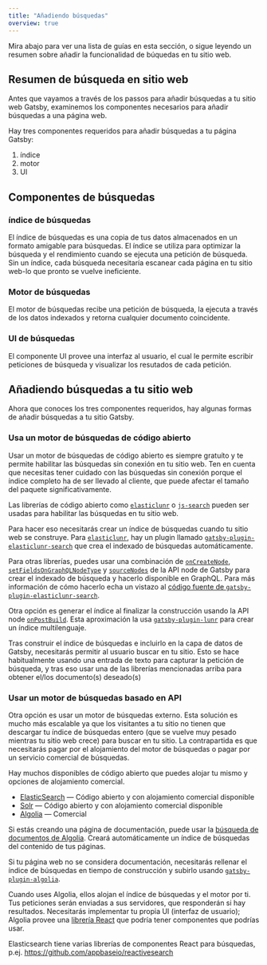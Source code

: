 ```yaml
---
title: "Añadiendo búsquedas"
overview: true
---
```


Mira abajo para ver una lista de guías en esta sección, o sigue leyendo un resumen sobre añadir la funcionalidad de búquedas en tu sitio web.

<GuideList slug={props.slug} />

## Resumen de búsqueda en sitio web

Antes que vayamos a través de los passos para añadir búsquedas a tu sitio web Gatsby, examinemos los componentes necesarios para añadir búsquedas a una página web.

Hay tres componentes requeridos para añadir búsquedas a tu página Gatsby:

1.  índice
2.  motor
3.  UI

## Componentes de búsquedas

### índice de búsquedas

El índice de búsquedas es una copia de tus datos almacenados en un formato amigable para búsquedas. El índice se utiliza para optimizar la búsqueda y el rendimiento cuando se ejecuta una petición de búsqueda. Sin un índice, cada búsqueda necesitaría escanear cada página en tu sitio web-lo que pronto se vuelve ineficiente.

### Motor de búsquedas

El motor de búsquedas recibe una petición de búsqueda, la ejecuta a través de los datos indexados y retorna cualquier documento coincidente.

### UI de búsquedas

El componente UI provee una interfaz al usuario, el cual le permite escribir peticiones de búsqueda y visualizar los resutados de cada petición.

## Añadiendo búsquedas a tu sitio web

Ahora que conoces los tres componentes requeridos, hay algunas formas de añadir búsquedas a tu sitio Gatsby.

### Usa un motor de búsquedas de código abierto

Usar un motor de búsquedas de código abierto es siempre gratuíto y te permite habilitar las búsquedas sin conexión en tu sitio web. Ten en cuenta que necesitas tener cuidado con las búsquedas sin conexión porque el índice completo ha de ser llevado al cliente, que puede afectar el tamaño del paquete significativamente.

Las librerías de código abierto como [`elasticlunr`](https://www.npmjs.com/package/elasticlunr) o [`js-search`](https://github.com/bvaughn/js-search) pueden ser usadas para habilitar las búsquedas en tu sitio web.

Para hacer eso necesitarás crear un índice de búsquedas cuando tu sitio web se construye. Para [`elasticlunr`](https://www.npmjs.com/package/elasticlunr), hay un plugin llamado [`gatsby-plugin-elasticlunr-search`](https://github.com/gatsby-contrib/gatsby-plugin-elasticlunr-search) que crea el indexado de búsquedas automáticamente.

Para otras librerías, puedes usar una combinación de [`onCreateNode`](/docs/node-apis/#onCreateNode), [`setFieldsOnGraphQLNodeType`](/docs/node-apis/#setFieldsOnGraphQLNodeType) y [`sourceNodes`](/docs/node-apis/#sourceNodes) de la API node de Gatsby para crear el indexado de búsqueda y hacerlo disponible en GraphQL. Para más información de cómo hacerlo echa un vistazo al [código fuente de `gatsby-plugin-elasticlunr-search`](https://github.com/gatsby-contrib/gatsby-plugin-elasticlunr-search/blob/master/src/gatsby-node.js#L96-L131).

Otra opción es generar el índice al finalizar la construcción usando la API node [`onPostBuild`](/docs/node-apis/#onPostBuild). Esta aproximación la usa [`gatsby-plugin-lunr`](https://github.com/humanseelabs/gatsby-plugin-lunr) para crear un índice multilenguaje.

Tras construir el índice de búsquedas e incluirlo en la capa de datos de Gatsby, necesitarás permitir al usuario buscar en tu sitio. Esto se hace habitualmente usando una entrada de texto para capturar la petición de búsqueda, y tras eso usar una de las librerías mencionadas arriba para obtener el/los documento(s) deseado(s)

### Usar un motor de búsquedas basado en API

Otra opción es usar un motor de búsquedas externo. Esta solución es mucho más escalable ya que los visitantes a tu sitio no tienen que descargar tu índice de búsquedas entero (que se vuelve muy pesado mientras tu sitio web crece) para buscar en tu sitio. La contrapartida es que necesitarás pagar por el alojamiento del motor de búsquedas o pagar por un servicio comercial de búsquedas.

Hay muchos disponibles de código abierto que puedes alojar tu mismo y opciones de alojamiento comercial.

- [ElasticSearch](https://www.elastic.co/products/elasticsearch) — Código abierto y con alojamiento comercial disponible
- [Solr](http://lucene.apache.org/solr/) — Código abierto y con alojamiento comercial disponible
- [Algolia](https://www.algolia.com/) — Comercial

Si estás creando una página de documentación, puede usar la [búsqueda de documentos de Algolia](https://community.algolia.com/docsearch/). Creará automáticamente un índice de búsquedas del contenido de tus páginas.

Si tu página web no se considera documentación, necesitarás rellenar el índice de búsquedas en tiempo de construcción y subirlo usando [`gatsby-plugin-algolia`](https://github.com/algolia/gatsby-plugin-algolia).

Cuando uses Algolia, ellos alojan el índice de búsquedas y el motor por ti. Tus peticiones serán enviadas a sus servidores, que responderán si hay resultados. Necesitarás implementar tu propia UI (interfaz de usuario); Algolia provee una [librería React](https://github.com/algolia/react-instantsearch) que podría tener componentes que podrías usar.

Elasticsearch tiene varias librerías de componentes React para búsquedas, p.ej. https://github.com/appbaseio/reactivesearch
